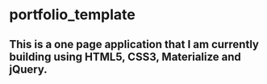 # portfolio_template


## This is a one page application that I am currently building using HTML5, CSS3, Materialize and jQuery. 
